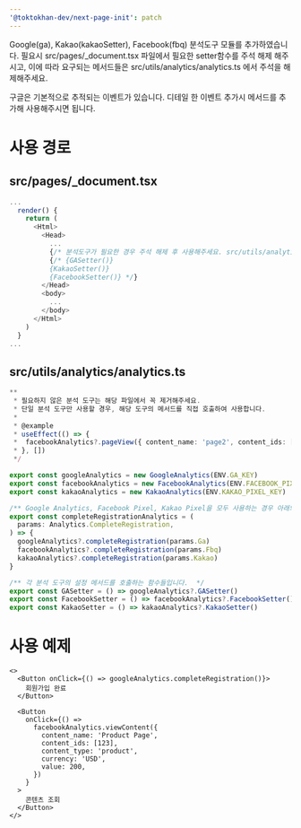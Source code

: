 ```yaml
---
'@toktokhan-dev/next-page-init': patch
---
```


Google(ga), Kakao(kakaoSetter), Facebook(fbq) 분석도구 모듈를 추가하였습니다.
필요시 src/pages/\_document.tsx 파일에서 필요한 setter함수를 주석 해제 해주시고, 이에 따라 요구되는 메서드들은
src/utils/analytics/analytics.ts 에서 주석을 해제해주세요.

구글은 기본적으로 추적되는 이벤트가 있습니다. 디테일 한 이벤트 추가시 메서드를 추가해 사용해주시면 됩니다.

# 사용 경로

## src/pages/\_document.tsx

```ts
...
  render() {
    return (
      <Html>
        <Head>
          ...
          {/* 분석도구가 필요한 경우 주석 해제 후 사용해주세요. src/utils/analytics/analytics.ts 설정 필요 */}
          {/* {GASetter()}
          {KakaoSetter()}
          {FacebookSetter()} */}
        </Head>
        <body>
          ...
        </body>
      </Html>
    )
  }
...
```

## src/utils/analytics/analytics.ts

```ts
**
 * 필요하지 않은 분석 도구는 해당 파일에서 꼭 제거해주세요.
 * 단일 분석 도구만 사용할 경우, 해당 도구의 메서드를 직접 호출하여 사용합니다.
 *
 * @example
 * useEffect(() => {
 *  facebookAnalytics?.pageView({ content_name: 'page2', content_ids: [2] });
 * }, [])
 */

export const googleAnalytics = new GoogleAnalytics(ENV.GA_KEY)
export const facebookAnalytics = new FacebookAnalytics(ENV.FACEBOOK_PIXEL_KEY)
export const kakaoAnalytics = new KakaoAnalytics(ENV.KAKAO_PIXEL_KEY)

/** Google Analytics, Facebook Pixel, Kakao Pixel을 모두 사용하는 경우 아래의 함수를 공통으로 사용할 수 있습니다. */
export const completeRegistrationAnalytics = (
  params: Analytics.CompleteRegistration,
) => {
  googleAnalytics?.completeRegistration(params.Ga)
  facebookAnalytics?.completeRegistration(params.Fbq)
  kakaoAnalytics?.completeRegistration(params.Kakao)
}

/** 각 분석 도구의 설정 메서드를 호출하는 함수들입니다.  */
export const GASetter = () => googleAnalytics?.GASetter()
export const FacebookSetter = () => facebookAnalytics?.FacebookSetter()
export const KakaoSetter = () => kakaoAnalytics?.KakaoSetter()
```

# 사용 예제

```tsx
<>
  <Button onClick={() => googleAnalytics.completeRegistration()}>
    회원가입 완료
  </Button>

  <Button
    onClick={() =>
      facebookAnalytics.viewContent({
        content_name: 'Product Page',
        content_ids: [123],
        content_type: 'product',
        currency: 'USD',
        value: 200,
      })
    }
  >
    콘텐츠 조회
  </Button>
</>
```
